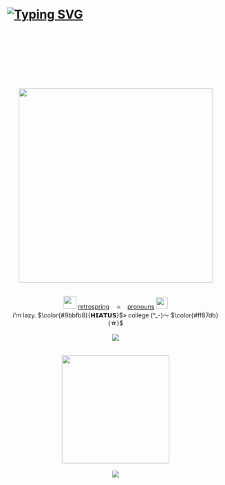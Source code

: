 <br /> <br /> <br />
# [![Typing SVG](https://readme-typing-svg.demolab.com?font=Schoolbell&size=36&letterSpacing=4px&pause=100&color=00AEBB&background=FF000000&width=435&lines=about-me+%5E_%5E)](https://git.io/typing-svg)
<div align="center">
<br /> <br /> <br /> <br /> <br /> <br /> <br /> <br />
<img src="https://github.com/user-attachments/assets/060cc4fd-95bd-4d70-801f-22155bbb1a70" height=450 weight=750> <br /> <br />
</div>
<div align="center">

<img src="https://github.com/user-attachments/assets/c4b8deba-7bcd-4321-b402-1b0ba9b6e1c6" height=30 weight=30> [retrospring](https://retrospring.net/@A_90)‎ ‎ ‎ ‎ ⟢‎ ‎ ‎ ‎ [pronouns](https://pronouns.cc/@yesmylord) <img src="https://github.com/user-attachments/assets/81e043fb-a55b-4baf-9e0f-de104cb5ab83" height=27 weight=30> <br />
i'm lazy. $\color{#9bbfb8}{𝗛𝗜𝗔𝗧𝗨𝗦}$» college (^_-)〜 $\color{#ff87db}{☆}$ <br /> <br />
<img src="https://github.com/user-attachments/assets/4ac1eaab-95df-4af1-aeff-59fcbec615f7"> <br /> <br /> <br />
<img src="https://github.com/user-attachments/assets/a3d1ed0c-e2a4-45ec-986a-d7657c6d7109" height=250 weight=450> <br /> <br />
[![](https://visitcount.itsvg.in/api?id=nomansIand&label=%3F&color=11&icon=5&pretty=false)](https://visitcount.itsvg.in)<br /> <br />
<br /> <br /> <br /> <br /> <br /> <br /> <br /> <br />

